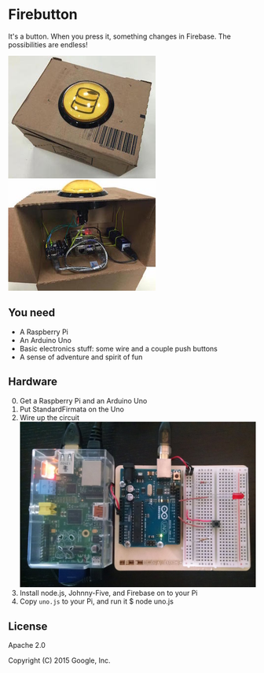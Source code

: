 # Firebutton

It's a button. When you press it, something changes in Firebase. The possibilities are endless!

![outside](/complete-outside.jpg) ![inside](/complete-inside.jpg)


## You need

- A Raspberry Pi
- An Arduino Uno
- Basic electronics stuff: some wire and a couple push buttons
- A sense of adventure and spirit of fun

## Hardware

0. Get a Raspberry Pi and an Arduino Uno
0. Put StandardFirmata on the Uno
0. Wire up the circuit
       ![wiring](/wiring.jpg)
0. Install node.js, Johnny-Five, and Firebase on to your Pi 
0. Copy `uno.js` to your Pi, and run it
       $ node uno.js

## License

Apache 2.0

Copyright (C) 2015 Google, Inc.
